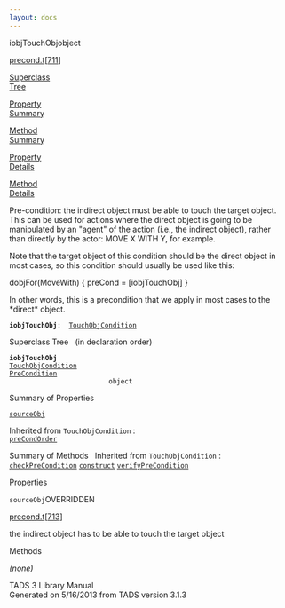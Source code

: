 ```yaml
---
layout: docs
---
```

<span class="title">iobjTouchObj</span><span class="type">object</span>

[precond.t](../file/precond.t.html)\[[711](../source/precond.t.html#711)\]

[Superclass  
Tree](#_SuperClassTree_)

[Property  
Summary](#_PropSummary_)

[Method  
Summary](#_MethodSummary_)

[Property  
Details](#_Properties_)

[Method  
Details](#_Methods_)



Pre-condition: the indirect object must be able to touch the target
object. This can be used for actions where the direct object is going to
be manipulated by an "agent" of the action (i.e., the indirect object),
rather than directly by the actor: MOVE X WITH Y, for example.

Note that the target object of this condition should be the direct
object in most cases, so this condition should usually be used like
this:

dobjFor(MoveWith) { preCond = \[iobjTouchObj\] }

In other words, this is a precondition that we apply in most cases to
the \*direct\* object.

**`iobjTouchObj`**` :   `[`TouchObjCondition`](../object/TouchObjCondition.html)



<span id="_SuperClassTree_"></span>



<span class="hdln">Superclass Tree</span>   (in declaration order)



**`iobjTouchObj`**  
[`TouchObjCondition`](../object/TouchObjCondition.html)  
[`PreCondition`](../object/PreCondition.html)  
`                         object`  
<span id="_PropSummary_"></span>



<span class="hdln">Summary of Properties</span>  



[`sourceObj`](#sourceObj)

Inherited from `TouchObjCondition` :  
[`preCondOrder`](../object/TouchObjCondition.html#preCondOrder)



<span id="_MethodSummary_"></span>



<span class="hdln">Summary of Methods</span>  
Inherited from `TouchObjCondition` :  
[`checkPreCondition`](../object/TouchObjCondition.html#checkPreCondition) [`construct`](../object/TouchObjCondition.html#construct) [`verifyPreCondition`](../object/TouchObjCondition.html#verifyPreCondition)



<span id="_Properties_"></span>



<span class="hdln">Properties</span>  



<span id="sourceObj"></span>

`sourceObj`<span class="rem">OVERRIDDEN</span>

[precond.t](../file/precond.t.html)\[[713](../source/precond.t.html#713)\]



the indirect object has to be able to touch the target object



<span id="_Methods_"></span>



<span class="hdln">Methods</span>  



*(none)*



TADS 3 Library Manual  
Generated on 5/16/2013 from TADS version 3.1.3


